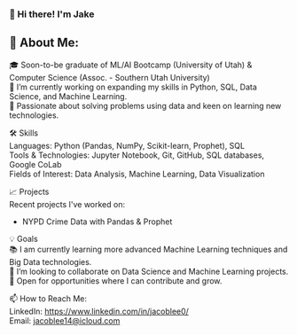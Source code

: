### 👋 Hi there! I'm Jake
## 🌱 About Me:

🎓 Soon-to-be graduate of ML/AI Bootcamp (University of Utah) & Computer Science (Assoc. - Southern Utah University)  
🔭 I’m currently working on expanding my skills in Python, SQL, Data Science, and Machine Learning.  
🌟 Passionate about solving problems using data and keen on learning new technologies.  

🛠️ Skills  
Languages: Python (Pandas, NumPy, Scikit-learn, Prophet), SQL  
Tools & Technologies: Jupyter Notebook, Git, GitHub, SQL databases, Google CoLab  
Fields of Interest: Data Analysis, Machine Learning, Data Visualization  

📈 Projects  
Recent projects I've worked on:
- NYPD Crime Data with Pandas & Prophet

💡 Goals  
📚 I am currently learning more advanced Machine Learning techniques and Big Data technologies.  
👯 I’m looking to collaborate on Data Science and Machine Learning projects.  
🤝 Open for opportunities where I can contribute and grow.  

📫 How to Reach Me:  
LinkedIn: https://www.linkedin.com/in/jacoblee0/  
Email: jacoblee14@icloud.com  
